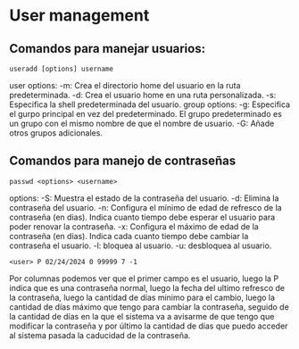# User management

## Comandos para manejar usuarios:

`useradd [options] username`

user options:
-m: Crea el directorio home del usuario en la ruta predeterminada.
-d: Crea el usuario home en una ruta personalizada.
-s: Especifica la shell predeterminada del usuario.
group options:
-g: Especifica el gurpo principal en vez del predeterminado. El grupo predeterminado es un grupo con el mismo nombre de que el nombre de usuario.
-G: Añade otros grupos adicionales.

## Comandos para manejo de contraseñas

`passwd <options> <username>`

options:
-S: Muestra el estado de la contraseña del usuario.
-d: Elimina la contraseña del usuario.
-n: Configura el mínimo de edad de refresco de la contraseña (en dias). Indica cuanto tiempo debe esperar el usuario para poder renovar la contraseña.
-x: Configura el máximo de edad de la contraseña (en dias). Indica cada cuanto tiempo debe cambiar la contraseña el usuario.
-l: bloquea al usuario.
-u: desbloquea al usuario.

```Output comando passwd <user>
<user> P 02/24/2024 0 99999 7 -1
```

Por columnas podemos ver que el primer campo es el usuario, luego la P indica que es una contraseña normal, luego la fecha del ultimo refresco de la contraseña, luego la cantidad de días minimo para el cambio, luego la cantidad de días máximo que tengo para cambiar la contraseña, seguido de la cantidad de días en la que el sistema va a avisarme de que tengo que modificar la contraseña y por último la cantidad de días que puedo acceder al sistema pasada la caducidad de la contraseña.


